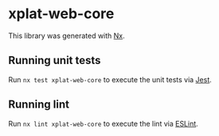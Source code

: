 # xplat-web-core

This library was generated with [Nx](https://nx.dev).

## Running unit tests

Run `nx test xplat-web-core` to execute the unit tests via [Jest](https://jestjs.io).

## Running lint

Run `nx lint xplat-web-core` to execute the lint via [ESLint](https://eslint.org/).
